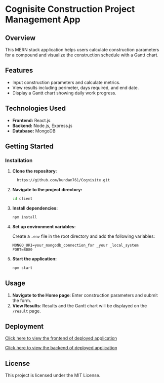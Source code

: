 
# Cognisite Construction Project Management App

## Overview

This MERN stack application helps users calculate construction parameters for a compound and visualize the construction schedule with a Gantt chart.

## Features

- Input construction parameters and calculate metrics.
- View results including perimeter, days required, and end date.
- Display a Gantt chart showing daily work progress.

## Technologies Used

- **Frontend:** React.js
- **Backend:** Node.js, Express.js
- **Database:** MongoDB

## Getting Started

### Installation

1. **Clone the repository:**

   ```bash
     https://github.com/kundan761/Cognisite.git
   ```

2. **Navigate to the project directory:**

   ```bash
   cd client
   ```

3. **Install dependencies:**

   ```bash
   npm install
   ```

4. **Set up environment variables:**

   Create a `.env` file in the root directory and add the following variables:

   ```
   MONGO_URI=your_mongodb_connection_for _your _local_system
   PORT=8080
   ```

5. **Start the application:**

   ```bash
   npm start
   ```

## Usage

1. **Navigate to the Home page**: Enter construction parameters and submit the form.
2. **View Results**: Results and the Gantt chart will be displayed on the `/result` page.

## Deployment

[Click here to view the frontend of deployed application](https://cognisite-zeta.vercel.app/)

[Click here to view the backend of deployed application](https://cognisite-ichw.onrender.com/api/result)

## License

This project is licensed under the MIT License.

